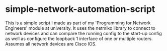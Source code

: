 # simple-network-automation-script
This is a simple script I made as part of my 'Programming for Network Engineers' module at university. It uses the netmiko library to connect to network devices and can compare the running config to the start-up config as well as configure the loopback 1 interface of one or multiple routers. Assumes all network devices are Cisco IOS.
